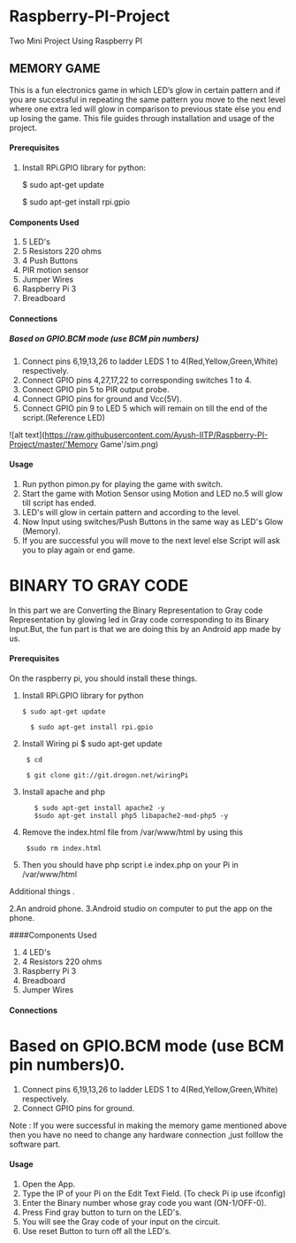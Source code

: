 # Raspberry-PI-Project
Two Mini Project Using Raspberry PI

## MEMORY GAME 
This is a fun electronics game in which LED’s glow in certain pattern and if you are successful in repeating the same
pattern you move to the next level where one extra led will glow in comparison to previous state else you end up losing
the game. This file guides through installation and usage of the project.

#### Prerequisites
1. Install RPi.GPIO library for python:

	  $ sudo apt-get update
  
    $ sudo apt-get install rpi.gpio

#### Components Used
1. 5 LED's
2. 5 Resistors 220 ohms
3. 4 Push Buttons
4. PIR motion sensor
5. Jumper Wires
6. Raspberry Pi 3
7. Breadboard

#### Connections
##### Based on GPIO.BCM mode (use BCM pin numbers)
1. Connect pins 6,19,13,26 to ladder LEDS 1 to 4(Red,Yellow,Green,White) respectively.
2. Connect GPIO pins 4,27,17,22 to corresponding switches 1 to 4.
3. Connect GPIO pin 5 to PIR output probe.
4. Connect GPIO pins for ground and Vcc(5V).
5. Connect GPIO pin 9 to LED 5 which will remain on till the end of the script.(Reference LED)

![alt text](https://raw.githubusercontent.com/Ayush-IITP/Raspberry-PI-Project/master/'Memory Game'/sim.png)
#### Usage
1. Run python pimon.py for playing the game with switch.
2. Start the game with Motion Sensor using Motion and LED no.5 will glow till script has ended. 
3. LED's will glow in certain pattern and according to the level.
4. Now Input using switches/Push Buttons in the same way as LED's Glow (Memory).
5. If you are successful you will move to the next level else Script will ask you to play again or end game.


# BINARY TO GRAY CODE
In this part we are Converting the Binary Representation to Gray code Representation by glowing led in Gray code corresponding to its Binary Input.But,
the fun part is that we are doing this by an Android app made by us.

#### Prerequisites
On the raspberry pi, you should install these things.
1. Install RPi.GPIO library for python
	    
       $ sudo apt-get update
  
	     $ sudo apt-get install rpi.gpio
2. Install Wiring pi
	$ sudo apt-get update
  
        $ cd
        
        $ git clone git://git.drogon.net/wiringPi
3. Install apache and php

	      $ sudo apt-get install apache2 -y
	      $sudo apt-get install php5 libapache2-mod-php5 -y 
4. Remove the index.html file from /var/www/html by using this
	      
        $sudo rm index.html
5. Then you should have php script i.e index.php on your Pi in /var/www/html

Additional things .

2.An android phone.
3.Android studio on computer to put the app on the phone.

####Components Used
1. 4 LED's
2. 4 Resistors 220 ohms
3. Raspberry Pi 3
4. Breadboard
5. Jumper Wires

#### Connections
# Based on GPIO.BCM mode (use BCM pin numbers)0.
1. Connect pins 6,19,13,26 to ladder LEDS 1 to 4(Red,Yellow,Green,White) respectively.
2. Connect GPIO pins for ground.

Note : If you were successful in making the memory game mentioned above then you have no need to change any hardware connection ,just folllow the software part.

#### Usage 
1. Open the App.
2. Type the IP of your Pi on the Edit Text Field. (To check Pi ip use ifconfig)
3. Enter the Binary number whose gray code you want (ON-1/OFF-0).
4. Press Find gray button to turn on the LED's.
5. You will see the Gray code of your input on the circuit.
6. Use reset Button to turn off all the LED's.


